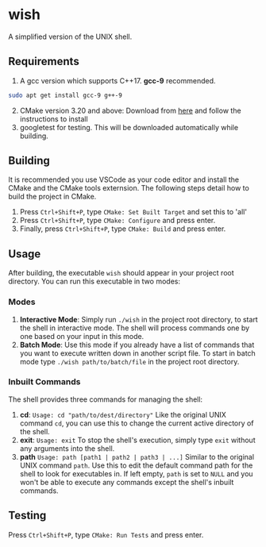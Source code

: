 # wish
A simplified version of the UNIX shell.

## Requirements

1. A gcc version which supports C++17. **gcc-9** recommended.

```bash
sudo apt get install gcc-9 g++-9
```
2. CMake version 3.20 and above: Download from [here](https://cmake.org/download/) and follow the instructions to install
3. googletest for testing. This will be downloaded automatically while building.

## Building

It is recommended you use VSCode as your code editor and install the CMake and the CMake tools externsion. The following steps detail how to build the project in CMake.

1. Press `Ctrl+Shift+P`, type `CMake: Set Built Target` and set this to 'all'
2. Press `Ctrl+Shift+P`, type `CMake: Configure` and press enter.
3. Finally, press `Ctrl+Shift+P`, type `CMake: Build` and press enter.

## Usage

After building, the executable `wish` should appear in your project root directory. You can run this executable in two modes:

### Modes

1. **Interactive Mode**: Simply run `./wish` in the project root directory, to start the shell in interactive mode. The shell will process commands one by one based on your input in this mode.
2. **Batch Mode**: Use this mode if you already have a list of commands that you want to execute written down in another script file. To start in batch mode type `./wish path/to/batch/file` in the project root directory.

### Inbuilt Commands

The shell provides three commands for managing the shell:

1. **cd**: `Usage: cd "path/to/dest/directory"` Like the original UNIX command `cd`, you can use this to change the current active directory of the shell.
2. **exit**: `Usage: exit` To stop the shell's execution, simply type `exit` without any arguments into the shell.
3. **path** `Usage: path [path1 | path2 | path3 | ...]` Similar to the original UNIX command `path`. Use this to edit the default command path for the shell to look for executables in. If left empty, `path` is set to `NULL` and you won't be able to execute any commands except the shell's inbuilt commands.


## Testing

Press `Ctrl+Shift+P`, type `CMake: Run Tests` and press enter.
